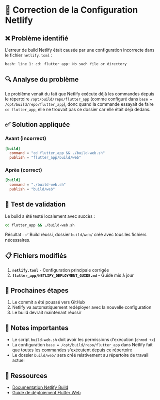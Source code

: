 # 🔧 Correction de la Configuration Netlify

## ❌ Problème identifié

L'erreur de build Netlify était causée par une configuration incorrecte dans le fichier `netlify.toml` :

```
bash: line 1: cd: flutter_app: No such file or directory
```

## 🔍 Analyse du problème

Le problème venait du fait que Netlify exécute déjà les commandes depuis le répertoire `/opt/build/repo/flutter_app` (comme configuré dans `base = /opt/build/repo/flutter_app`), donc quand la commande essayait de faire `cd flutter_app`, elle ne trouvait pas ce dossier car elle était déjà dedans.

## ✅ Solution appliquée

### Avant (incorrect)
```toml
[build]
  command = "cd flutter_app && ./build-web.sh"
  publish = "flutter_app/build/web"
```

### Après (correct)
```toml
[build]
  command = "./build-web.sh"
  publish = "build/web"
```

## 🧪 Test de validation

Le build a été testé localement avec succès :

```bash
cd flutter_app && ./build-web.sh
```

Résultat : ✅ Build réussi, dossier `build/web/` créé avec tous les fichiers nécessaires.

## 📋 Fichiers modifiés

1. **`netlify.toml`** - Configuration principale corrigée
2. **`flutter_app/NETLIFY_DEPLOYMENT_GUIDE.md`** - Guide mis à jour

## 🚀 Prochaines étapes

1. Le commit a été poussé vers GitHub
2. Netlify va automatiquement redéployer avec la nouvelle configuration
3. Le build devrait maintenant réussir

## 📝 Notes importantes

- Le script `build-web.sh` doit avoir les permissions d'exécution (`chmod +x`)
- La configuration `base = /opt/build/repo/flutter_app` dans Netlify fait que toutes les commandes s'exécutent depuis ce répertoire
- Le dossier `build/web/` sera créé relativement au répertoire de travail actuel

## 🔗 Ressources

- [Documentation Netlify Build](https://docs.netlify.com/configure-builds/overview/)
- [Guide de déploiement Flutter Web](https://flutter.dev/docs/deployment/web) 